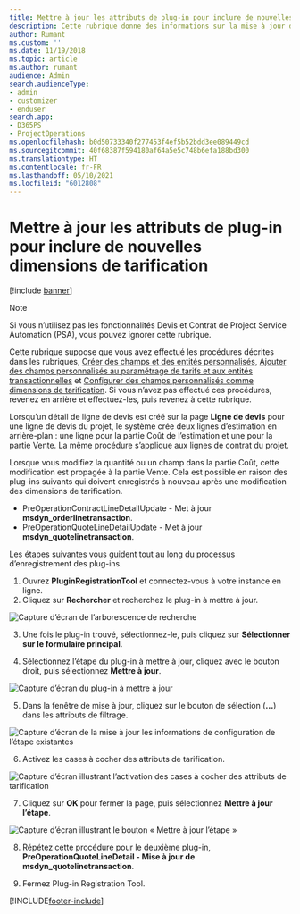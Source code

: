 ```yaml
---
title: Mettre à jour les attributs de plug-in pour inclure de nouvelles dimensions de tarification
description: Cette rubrique donne des informations sur la mise à jour des attributs de plug-in pour les dimensions de tarification.
author: Rumant
ms.custom: ''
ms.date: 11/19/2018
ms.topic: article
ms.author: rumant
audience: Admin
search.audienceType:
- admin
- customizer
- enduser
search.app:
- D365PS
- ProjectOperations
ms.openlocfilehash: b0d50733340f277453f4ef5b52bdd3ee089449cd
ms.sourcegitcommit: 40f68387f594180af64a5e5c748b6efa188bd300
ms.translationtype: HT
ms.contentlocale: fr-FR
ms.lasthandoff: 05/10/2021
ms.locfileid: "6012808"
---
```

# <a name="update-plug-in-attributes-to-include-new-pricing-dimensions"></a>Mettre à jour les attributs de plug-in pour inclure de nouvelles dimensions de tarification

[!include [banner](../includes/psa-now-project-operations.md)]

> [!NOTE]
> Si vous n’utilisez pas les fonctionnalités Devis et Contrat de Project Service Automation (PSA), vous pouvez ignorer cette rubrique.

Cette rubrique suppose que vous avez effectué les procédures décrites dans les rubriques, [Créer des champs et des entités personnalisés](create-custom-fields-entities.md), [Ajouter des champs personnalisés au paramétrage de tarifs et aux entités transactionnelles](field-references.md) et [Configurer des champs personnalisés comme dimensions de tarification](set-up-pricing-dimensions.md). Si vous n’avez pas effectué ces procédures, revenez en arrière et effectuez-les, puis revenez à cette rubrique.

Lorsqu’un détail de ligne de devis est créé sur la page **Ligne de devis** pour une ligne de devis du projet, le système crée deux lignes d’estimation en arrière-plan : une ligne pour la partie Coût de l’estimation et une pour la partie Vente. La même procédure s’applique aux lignes de contrat du projet.

Lorsque vous modifiez la quantité ou un champ dans la partie Coût, cette modification est propagée à la partie Vente. Cela est possible en raison des plug-ins suivants qui doivent enregistrés à nouveau après une modification des dimensions de tarification.

- PreOperationContractLineDetailUpdate - Met à jour **msdyn_orderlinetransaction**.
- PreOperationQuoteLineDetailUpdate - Met à jour **msdyn_quotelinetransaction**.

Les étapes suivantes vous guident tout au long du processus d’enregistrement des plug-ins.

1. Ouvrez **PluginRegistrationTool** et connectez-vous à votre instance en ligne.
2. Cliquez sur **Rechercher** et recherchez le plug-in à mettre à jour.

 ![Capture d’écran de l’arborescence de recherche](media/PRT-1.png)

3. Une fois le plug-in trouvé, sélectionnez-le, puis cliquez sur **Sélectionner sur le formulaire principal**.

4. Sélectionnez l’étape du plug-in à mettre à jour, cliquez avec le bouton droit, puis sélectionnez **Mettre à jour**.

 ![Capture d’écran du plug-in à mettre à jour](media/PRT-2.png)
 
5. Dans la fenêtre de mise à jour, cliquez sur le bouton de sélection (**...**) dans les attributs de filtrage.

 ![Capture d’écran de la mise à jour les informations de configuration de l’étape existantes](media/PRT-3.png)
 
6. Activez les cases à cocher des attributs de tarification.

 ![Capture d’écran illustrant l’activation des cases à cocher des attributs de tarification](media/PRT-4.png)

7. Cliquez sur **OK** pour fermer la page, puis sélectionnez **Mettre à jour l’étape**.

 ![Capture d’écran illustrant le bouton « Mettre à jour l’étape »](media/PRT-5.png)
 
8. Répétez cette procédure pour le deuxième plug-in, **PreOperationQuoteLineDetail - Mise à jour de msdyn_quotelinetransaction**.

9. Fermez Plug-in Registration Tool.



[!INCLUDE[footer-include](../includes/footer-banner.md)]
